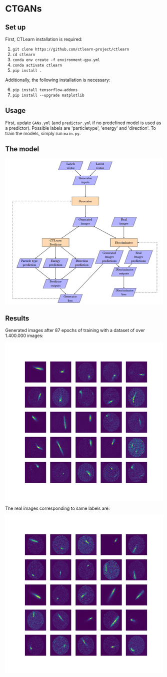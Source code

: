# CTGANs

## Set up

First, CTLearn installation is required:

1. `git clone https://github.com/ctlearn-project/ctlearn`
2. `cd ctlearn`
3. `conda env create -f environment-gpu.yml`
4. `conda activate ctlearn`
5. `pip install .`

Additionally, the following installation is necessary:

6. `pip install tensorflow-addons`
7. `pip install --upgrade matplotlib`

## Usage

First, update `GANs.yml` (and `predictor.yml` if no predefined model is used as a predictor). Possible labels are 'particletype', 'energy' and 'direction'. To train the models, simply run `main.py`.

## The model

<img title="CTGANs arquitecture" src="images/CTGANs.PNG">

## Results

Generated images after 87 epochs of training with a dataset of over 1.400.000 images:

<img title="generated_images" src="images/generated_images.png">

The real images corresponding to same labels are:

<img title="real_images" src="images/real_images.png">
